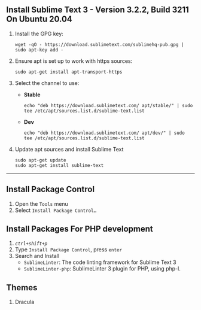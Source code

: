 ## Install Sublime Text 3 - Version 3.2.2, Build 3211 On Ubuntu 20.04



1. Install the GPG key:

   `wget -qO - https://download.sublimetext.com/sublimehq-pub.gpg | sudo apt-key add -`

2. Ensure apt is set up to work with https sources:

   `sudo apt-get install apt-transport-https`

3. Select the channel to use:

   - **Stable**

     ```none
     echo "deb https://download.sublimetext.com/ apt/stable/" | sudo tee /etc/apt/sources.list.d/sublime-text.list
     ```

   - **Dev**

     ```none
     echo "deb https://download.sublimetext.com/ apt/dev/" | sudo tee /etc/apt/sources.list.d/sublime-text.list
     ```

4. Update apt sources and install Sublime Text

   ```none
   sudo apt-get update
   sudo apt-get install sublime-text
   ```



___



## Install Package Control

1. Open the `Tools` menu
2. Select `Install Package Control…`



## Install Packages For PHP development

1. *`ctrl+shift+p`*
2. Type `Install Package Control`, press `enter`
3. Search and Install
   - `SublimeLinter`: The code linting framework for Sublime Text 3
   -  `SublimeLinter-php`: SublimeLinter 3 plugin for PHP, using php-l.



## Themes

1. Dracula
